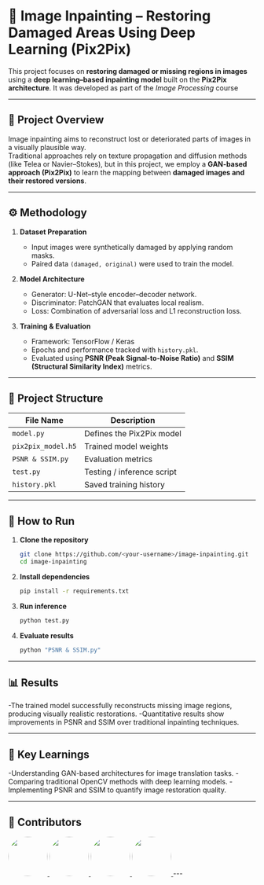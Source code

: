 # 🧠 Image Inpainting – Restoring Damaged Areas Using Deep Learning (Pix2Pix)

This project focuses on **restoring damaged or missing regions in images** using a **deep learning–based inpainting model** built on the **Pix2Pix architecture**. It was developed as part of the *Image Processing* course

---

## 🎯 Project Overview

Image inpainting aims to reconstruct lost or deteriorated parts of images in a visually plausible way.  
Traditional approaches rely on texture propagation and diffusion methods (like Telea or Navier–Stokes), but in this project, we employ a **GAN-based approach (Pix2Pix)** to learn the mapping between **damaged images and their restored versions**.

---

## ⚙️ Methodology

1. **Dataset Preparation**  
   - Input images were synthetically damaged by applying random masks.  
   - Paired data `(damaged, original)` were used to train the model.

2. **Model Architecture**  
   - Generator: U-Net–style encoder–decoder network.  
   - Discriminator: PatchGAN that evaluates local realism.  
   - Loss: Combination of adversarial loss and L1 reconstruction loss.

3. **Training & Evaluation**  
   - Framework: TensorFlow / Keras  
   - Epochs and performance tracked with `history.pkl`.  
   - Evaluated using **PSNR (Peak Signal-to-Noise Ratio)** and **SSIM (Structural Similarity Index)** metrics.

---

## 📁 Project Structure

| File Name | Description |
|------------|-------------|
| `model.py` | Defines the Pix2Pix model |
| `pix2pix_model.h5` | Trained model weights |
| `PSNR & SSIM.py` | Evaluation metrics |
| `test.py` | Testing / inference script |
| `history.pkl` | Saved training history |

---

## 🚀 How to Run

1. **Clone the repository**
   ```bash
   git clone https://github.com/<your-username>/image-inpainting.git
   cd image-inpainting
   
2. **Install dependencies**
   ```bash
   pip install -r requirements.txt

4. **Run inference**
   ```bash
   python test.py

6. **Evaluate results**
   ```bash
   python "PSNR & SSIM.py"

---

## 📊 Results

  -The trained model successfully reconstructs missing image regions, producing visually realistic restorations.
  -Quantitative results show improvements in PSNR and SSIM over traditional inpainting techniques.

---

## 🧠 Key Learnings

  -Understanding GAN-based architectures for image translation tasks.
  -Comparing traditional OpenCV methods with deep learning models.
  -Implementing PSNR and SSIM to quantify image restoration quality.

---

## 🌟 Contributors

<a href="https://github.com/NethminE20">
  <img src="https://avatars.githubusercontent.com/NethminE20" width="80" style="border-radius: 50%;" />
</a>
<a href="https://github.com/kavindu016">
  <img src="https://avatars.githubusercontent.com/kavindu016" width="80" style="border-radius: 50%;" />
</a>
<a href="https://github.com/github-username3">
  <img src="https://avatars.githubusercontent.com/github-username3" width="80" style="border-radius: 50%;" />
</a>
<a href="https://github.com/github-username4">
  <img src="https://avatars.githubusercontent.com/github-username4" width="80" style="border-radius: 50%;" />
</a>
---


